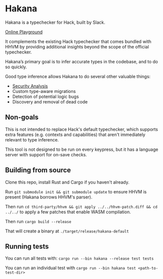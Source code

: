 # Hakana

Hakana is a typechecker for Hack, built by Slack.

[Online Playground](https://hakana.dev)

It complements the existing Hack typechecker that comes bundled with HHVM by providing additional insights beyond the scope of the official typechecker.

Hakana’s primary goal is to infer accurate types in the codebase, and to do so quickly.

Good type inference allows Hakana to do several other valuable things:

 - [Security Analysis](https://github.com/slackhq/hakana/blob/main/docs/security_analysis.md)
 - Custom type-aware migrations
 - Detection of potential logic bugs
 - Discovery and removal of dead code

## Non-goals

This is not intended to replace Hack's default typechecker, which supports extra features (e.g. contexts and capabilities) that aren't immediately relevant to type inference.

This tool is not designed to be run on every keypress, but it has a language server with support for on-save checks.

## Building from source

Clone this repo, install Rust and Cargo if you haven't already.

Run `git submodule init && git submodule update` to ensure HHVM is present (Hakana borrows HHVM's parser).

Then run `cd third-party/hhvm && git apply ../../hhvm-patch.diff && cd ../../` to apply a few patches that enable WASM compilation.

Then run `cargo build --release`

That will create a binary at `./target/release/hakana-default`

## Running tests

You can run all tests with: `cargo run --bin hakana --release test tests`

You can run an individual test with `cargo run --bin hakana test <path-to-test-dir>`

